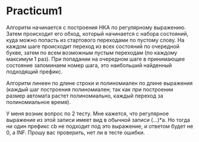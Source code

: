# Practicum1
Алгоритм начинается с построения НКА по регулярному выражению. Затем происходит его обход, который начинается с набора состояний, куда можно попасть из стартового переходами по пустому слову. На каждом шаге происходит переход из всех состояний по очередной букве, затем по всем возможным пустым переходам (по каждому максимум 1 раз). При попадании на очередном шаге в принимающее состояние запоминаем номер шага, это наибольший найденный подходящий префикс. 

Алгоритм линеен по длине строки и полиномиален по длине выражения (каждый шаг построения полиномиален; так как при построении размер автомата растет полиномиально, каждый переход за полиномиальное время).

У меня возник вопрос по 2 тесту. Мне кажется, что регулярное выражение из этой записи имеет вид в обычной записи (...)*a. Но тогда ни один префикс cb не подходит под это выражение, и ответом будет не 0, а INF. Прошу вас проверить, нет ли в тесте ошибки.
